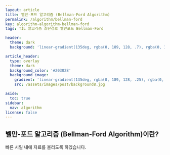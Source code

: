 ```yaml
---
layout: article
title: 벨만-포드 알고리즘 (Bellman-Ford Algorithm)
permalink: /algorithm/bellman-ford
key: algorithm-algorithm-bellman-ford
tags: TIL 알고리즘 최단경로 벨만포드 Bellman-Ford

header:
  theme: dark
  background: 'linear-gradient(135deg, rgba(0, 189, 128, .7), rgba(0, 128, 255, .8))'

article_header:
  type: overlay
  theme: dark
  background_color: '#203028'
  background_image:
    gradient: 'linear-gradient(135deg, rgba(0, 189, 128, .25), rgba(0, 128, 255, .3))'
    src: /assets/images/post/background8.jpg

aside:
  toc: true
sidebar:
  nav: algorithm
license: false
---
```


## 벨만-포드 알고리즘 (Bellman-Ford Algorithm)이란?
<!--more-->

빠른 시일 내에 자료를 올리도록 하겠습니다.